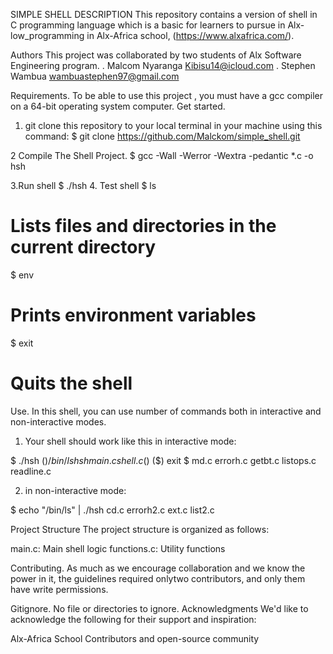 SIMPLE SHELL 
DESCRIPTION
This repository contains a version of shell in C programming language which is a basic for learners to pursue in Alx-low_programming in Alx-Africa school, (https://www.alxafrica.com/). 

Authors
This project was collaborated by two  students of Alx Software Engineering program.
. Malcom Nyaranga <Kibisu14@icloud.com>
. Stephen Wambua <wambuastephen97@gmail.com>

Requirements.
To be able to use this project , you must have a gcc compiler on a 64-bit operating system computer.
Get started.
1. git clone this repository to your local terminal in your machine using this command:
$ git clone https://github.com/Malckom/simple_shell.git

2 Compile The Shell Project.
$ gcc -Wall -Werror -Wextra -pedantic *.c -o hsh

3.Run shell
$ ./hsh
4. Test shell
$ ls
# Lists files and directories in the current directory

$ env
# Prints environment variables

$ exit
# Quits the shell

Use.
In this shell, you can use number of commands both in interactive and non-interactive modes.
1. Your shell should work like this in interactive mode:

$ ./hsh
($) /bin/ls
hsh main.c shell.c
($)
($) exit
$
md.c   errorh.c    getbt.c    listops.c  readline.c

2.  in non-interactive mode:

$ echo "/bin/ls" | ./hsh
cd.c    errorh2.c   ext.c      list2.c


Project Structure
The project structure is organized as follows:

main.c: Main shell logic
functions.c: Utility functions

Contributing.
As much as we encourage collaboration and we know the power in it, the guidelines required onlytwo contributors, and only them have write permissions.

Gitignore.
No file or directories to ignore.
Acknowledgments
We'd like to acknowledge the following for their support and inspiration:

Alx-Africa School
Contributors and open-source community
